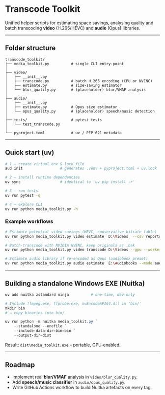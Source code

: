 # Transcode Toolkit

Unified helper scripts for estimating space savings, analysing quality and batch transcoding **video** (H.265/HEVC) and **audio** (Opus) libraries.

---

## Folder structure

```
transcode_toolkit/
├── media_toolkit.py          # single CLI entry‑point
│
├── video/
│   ├── __init__.py
│   ├── transcode.py          # batch H.265 encoding (CPU or NVENC)
│   ├── estimate.py           # size‑saving estimator
│   └── blur_quality.py       # (placeholder) blur/VMAF analysis
│
├── audio/
│   ├── __init__.py
│   ├── estimate.py           # Opus size estimator
│   └── opus_quality.py       # (placeholder) speech/music detection
│
├── tests/                    # pytest tests
│   └── test_transcode.py
│
└── pyproject.toml            # uv / PEP 621 metadata
```

---

## Quick start (uv)

```bash
# 1 – create virtual env & lock file
aud init                 # generates .venv + pyproject.toml + uv.lock

# 2 – install runtime dependencies
uv sync                  # identical to 'uv pip install -r'

# 3 – run tests
uv run pytest -q

# 4 – explore CLI
uv run python media_toolkit.py -h
```

### Example workflows

```bash
# Estimate potential video savings (HEVC, conservative bitrate table)
uv run python media_toolkit.py video estimate  D:\Videos  --csv reports/video.csv

# Batch‑transcode with NVIDIA NVENC, keep originals as .bak
uv run python media_toolkit.py video transcode D:\Videos --gpu --workers 3 -v

# Estimate audio library if re‑encoded as Opus (audiobook preset)
uv run python media_toolkit.py audio estimate  E:\Audiobooks --mode audiobook --csv reports/audio.csv
```

---

## Building a standalone Windows EXE (Nuitka)

```powershell
uv add nuitka zstandard ninja          # one‑time, dev‑only

# Include ffmpeg.exe, ffprobe.exe, nvEncodeAPI64.dll in 'bin/'
mkdir bin
# → copy binaries into bin/

uv run python -m nuitka media_toolkit.py `
    --standalone --onefile `
    --include-data-dir=bin=bin `
    --output-dir=dist
```

Result: `dist\media_toolkit.exe` – portable, GPU‑enabled.

---

## Roadmap

* Implement real **blur/VMAF** analysis in `video/blur_quality.py`.
* Add **speech/music classifier** in `audio/opus_quality.py`.
* Write GitHub Actions workflow to build Nuitka artefacts on every tag.
